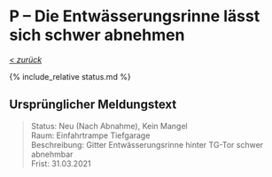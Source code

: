 # P &ndash; Die Entwässerungsrinne lässt sich schwer abnehmen

_[&lt; zurück](../../index.md)_

{% include_relative status.md %}

## Ursprünglicher Meldungstext

> Status: Neu (Nach Abnahme), Kein Mangel\
> Raum: Einfahrtrampe Tiefgarage\
> Beschreibung: Gitter Entwässerungsrinne hinter TG-Tor schwer abnehmbar\
> Frist: 31.03.2021
